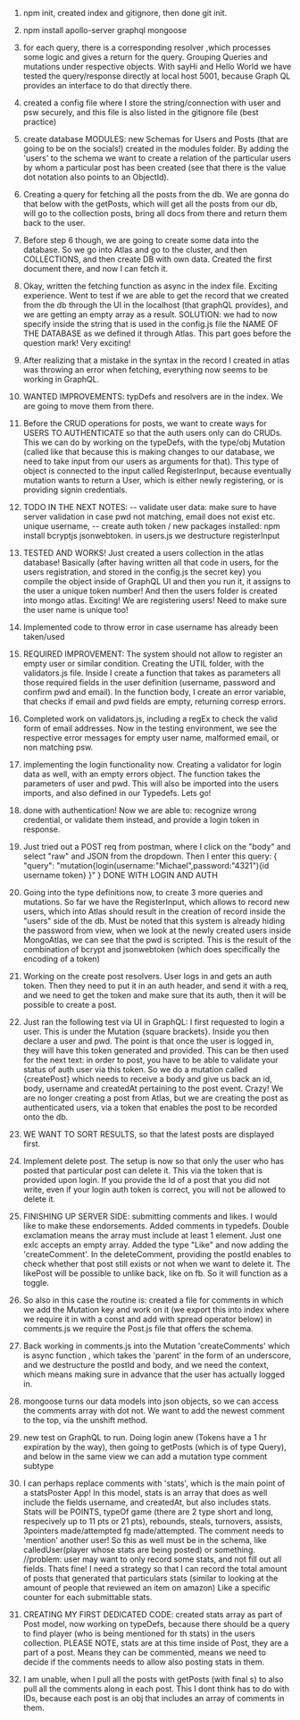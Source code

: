 1. npm init, created index and gitignore, then done git init.
2. npm install apollo-server graphql mongoose
3. for each query, there is a corresponding resolver ,which processes some logic and gives a return for the query. Grouping Queries and mutations under respective objects. With sayHi and Hello World we have tested the query/response directly at local host 5001, because Graph QL provides an interface to do that directly there.
4. created a config file where I store the string/connection with user and psw securely, and this file is also listed in the gitignore file (best practice)
5. create database MODULES: new Schemas for Users and Posts (that are going to be on the socials!) created in the modules folder. By adding the 'users' to the schema we want to create a relation of the particular users by whom a particular post has been created (see that there is the value dot notation also points to an ObjectId). 
6. Creating a query for fetching all the posts from the db. We are gonna do that below with the getPosts, which will get all the posts from our db, will go to the collection posts, bring all docs from there and return them back to the user. 
7. Before step 6 though, we are going to create some data into the database. So we go into Atlas and go to the cluster, and then COLLECTIONS, and then create DB with own data. Created the first document there, and now I can fetch it.
8. Okay, written the fetching function as async in the index file. Exciting experience. Went to test if we are able to get the record that we created from the db through the UI in the localhost (that graphQL provides), and we are getting an empty array as a result. SOLUTION: we had to now specify inside the string that is used in the config.js file the NAME OF THE DATABASE as we defined it through Atlas. This part goes before the question mark! Very exciting!
9. After realizing that a mistake in the syntax in the record I created in atlas was throwing an error when fetching, everything now seems to be working in GraphQL.
10. WANTED IMPROVEMENTS: typDefs and resolvers are in the index. We are going to move them from there. 
11. Before the CRUD operations for posts, we want to create ways for USERS TO AUTHENTICATE so that the auth users only can do CRUDs. This we can do by working on the typeDefs, with the type/obj Mutation (called like that because this is making changes to our database, we need to take input from our users as arguments for that). This type of object is connected to the input called RegisterInput, because eventually mutation wants to return a User, which is either newly registering, or is providing signin credentials. 
12. TODO IN THE NEXT NOTES: 
-- validate user data: make sure to have server validation in case pwd not matching, email does not exist etc. unique username, 
-- create auth token / new packages installed: npm install bcryptjs jsonwebtoken. in users.js we destructure registerInput
13. TESTED AND WORKS! Just created a users collection in the atlas database! Basically (after having written all that code in users, for the users registration, and stored in the config.js the secret key) you compile the object inside of GraphQL UI and then you run it, it assigns to the user a unique token number! And then the users folder is created into mongo atlas. Exciting! We are registering users! Need to make sure the user name is unique too!
14. Implemented code to throw error in case username has already been taken/used
15. REQUIRED IMPROVEMENT: The system should not allow to register an empty user or similar condition. Creating the UTIL folder, with the validators.js file. Inside I create a function that takes as parameters all those required fields in the user definition (username, password and confirm pwd and email). In the function body, I create an error variable, that checks if email and pwd fields are empty, returning corresp errors. 
16. Completed work on validators.js, including a regEx to check the valid form of email addresses. Now in the testing environment, we see the respective error messages for empty user name, malformed email, or non matching psw.
17. implementing the login functionality now. Creating a validator for login data as well, with an empty errors object. The function takes the parameters of user and pwd. This will also be imported into the users imports, and also defined in our Typedefs. Lets go!
18. done with authentication! Now we are able to: recognize wrong credential, or validate them instead, and provide a login token in response. 
19. Just tried out a POST req from postman, where I click on the "body" and select "raw" and JSON from the dropdown. Then I enter this query:
{
    "query": "mutation{login(username:\"Michael\",password:\"4321\"){id username token} }"
}
DONE WITH LOGIN AND AUTH

20. Going into the type definitions now, to create 3 more queries and mutations. So far we have the RegisterInput, which allows to record new users, which into Atlas should result in the creation of record inside the "users" side of the db. Must be noted that this system is already hiding the password from view, when we look at the newly created users inside MongoAtlas, we can see that the pwd is scripted. This is the result of the combination of bcrypt and jsonwebtoken (which does specifically the encoding of a token) 

21. Working on the create post resolvers. User logs in and gets an auth token. Then they need to put it in an auth header, and send it with a req, and we need to get the token and make sure that its auth, then it will be possible to create a post.  

22. Just ran the following test via UI in GraphQL: I first requested to login a user. This is under the Mutation {square brackets}. Inside you then declare a user and pwd. The point is that once the user is logged in, they will have this token generated and provided. This can be then used for the next text: in order to post, you have to be able to validate your status of auth user via this token. So we do a mutation called {createPost} which needs to receive a body and give us back an id, body, username and createdAt pertaining to the post event. Crazy! 
We are no longer creating a post from Atlas, but we are creating the post as authenticated users, via a token that enables the post to be recorded onto the db.

23. WE WANT TO SORT RESULTS, so that the latest posts are displayed first. 
24. Implement delete post. The setup is now so that only the user who has posted that particular post can delete it. This via the token that is provided upon login. If you provide the Id of a post that you did not write, even if your login auth token is correct, you will not be allowed to delete it. 

25. FINISHING UP SERVER SIDE: submitting comments and likes. I would like to make these endorsements. Added comments in typedefs. Double exclamation means the array must include at least 1 element. Just one exlc accepts an empty array. Added the type "Like" and now adding the 'createComment'. In the deleteComment, providing the postId enables to check whether that post still exists or not when we want to delete it. The likePost will be possible to unlike back, like on fb. So it will function as a toggle. 

26. So also in this case the routine is: created a file for comments in which we add the Mutation key and work on it (we export this into index where we require it in with a const and add with spread operator below) in comments.js we require the Post.js file that offers the schema. 

27. Back working in comments.js into the Mutation 'createComments' which is async function , which takes the 'parent' in the form of an underscore, and we destructure the postId and body, and we need the context, which means making sure in advance that the user has actually logged in. 

28. mongoose turns our data models into json objects, so we can access the comments array with dot not. We want to add the newest comment to the top, via the unshift method. 

29. new test on GraphQL to run. Doing login anew (Tokens have a 1 hr expiration by the way), then going to getPosts (which is of type Query), and below in the same view we can add a mutation type comment subtype

30. I can perhaps replace comments with 'stats', which is the main point of a statsPoster App! In this model, stats is an array that does as well include the fields username, and createdAt, but also includes stats. Stats will be POINTS, typeOf game (there are 2 type short and long, respecively up to 11 pts or 21 pts), rebounds, steals, turnovers, assists, 3pointers made/attempted fg made/attempted. The comment needs to 'mention' another user! So this as well must be in the schema, like calledUser(player whose stats are being posted) or something. 
//problem: user may want to only record some stats, and not fill out all fields. Thats fine! I need a strategy so that I can record the total amount of posts that generated that particulars stats (similar to looking at the amount of people that reviewed an item on amazon) Like a specific counter for each submittable stats.

31. CREATING MY FIRST DEDICATED CODE: created stats array as part of Post model, now working on typeDefs, because there should be a query to find player (who is being mentioned for th stats) in the users collection. PLEASE NOTE, stats are at this time inside of Post, they are a part of a post. Means they can be commented, means we need to decide if the comments needs to allow also posting stats in them. 

32. I am unable, when I pull all the posts with getPosts (with final s) to also pull all the comments along in each post. This I dont think has to do with IDs, because each post is an obj that includes an array of comments in them. 